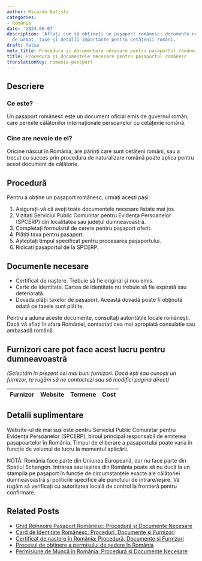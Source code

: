 ```yaml
---
author: Ricardo Batista
categories:
- Romania
date: '2024-06-07'
description: 'Aflați cum să obțineți un pașaport românesc: documente necesare, pași
  de urmat, taxe și detalii importante pentru cetățenii români.'
draft: false
meta_title: Procedura și documentele necesare pentru pașaportul românesc
title: Procedura și documentele necesare pentru pașaportul românesc
translationKey: romania-passport
---
```



## Descriere
### Ce este?
Un pașaport românesc este un document oficial emis de guvernul român, care permite călătoriilor internaționale persoanelor cu cetățenie română.

### Cine are nevoie de el?
Oricine născut în România, are părinți care sunt cetățeni români, sau a trecut cu succes prin procedura de naturalizare română poate aplica pentru acest document de călătorie.

## Procedură
Pentru a obține un pașaport românesc, urmați acești pași:

1. Asigurați-vă că aveți toate documentele necesare listate mai jos.
2. Vizitați Serviciul Public Comunitar pentru Evidența Persoanelor (SPCERP) din localitatea sau județul dumneavoastră.
3. Completați formularul de cerere pentru pașaport oferit.
4. Plătiți taxa pentru pașaport.
5. Așteptați timpul specificat pentru procesarea pașaportului.
6. Ridicați pașaportul de la SPCERP.

## Documente necesare
- Certificat de naștere. Trebuie să fie original și nou emis.
- Carte de identitate. Cartea de identitate nu trebuie să fie expirată sau deteriorată.
- Dovada plății taxelor de pașaport. Această dovadă poate fi obținută odată ce taxele sunt plătite.

Pentru a aduna aceste documente, consultați autoritățile locale românești. Dacă vă aflați în afara României, contactați cea mai apropiată consulatie sau ambasadă română.

## Furnizori care pot face acest lucru pentru dumneavoastră

_(Selectăm în prezent cei mai buni furnizori. Dacă ești sau cunoști un furnizor, te rugăm să ne contactezi sau să modifici pagina direct)_

| Furnizor        |     Website     |     Termene      |       Cost       |
| :-------------: | :-------------: |  :-------------: | :-------------: |

## Detalii suplimentare
Website-ul de mai sus este pentru Serviciul Public Comunitar pentru Evidența Persoanelor (SPCERP), biroul principal responsabil de emiterea pașapoartelor în România. Timpul de eliberare a pașaportului poate varia în funcție de volumul de lucru la momentul aplicării.

NOTĂ: România face parte din Uniunea Europeană, dar nu face parte din Spațiul Schengen. Intrarea sau ieșirea din România poate să nu ducă la un ștampila pe pașaport în funcție de circumstanțele exacte ale călătoriei dumneavoastră și politicile specifice ale punctului de intrare/ieșire. Vă rugăm să verificați cu autoritatea locală de control la frontieră pentru confirmare.
## Related Posts

- [Ghid Reînnoire Pașaport Românesc: Procedură și Documente Necesare](https://tramitit.com/ro/guides/romania/reinnoire_pasaport/)
- [Card de Identitate Românesc: Proceduri, Documente și Furnizori](https://tramitit.com/ro/guides/romania/buletin_de_identitate/)
- [Certificat de naștere în România: Procedură, Documente și Furnizori](https://tramitit.com/ro/guides/romania/certificat_de_nastere/)
- [Procesul de obținere a permisului de ședere în România](https://tramitit.com/ro/guides/romania/viza_de_resedinta/)
- [Permisiune de Muncă în România: Procedură și Documente Necesare](https://tramitit.com/ro/guides/romania/solicitare_permis_de_munca_pentru_expati/)